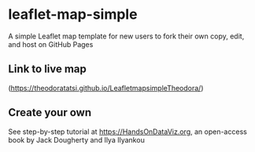 # leaflet-map-simple
A simple Leaflet map template for new users to fork their own copy, edit, and host on GitHub Pages

## Link to live map 
(https://theodoratatsi.github.io/LeafletmapsimpleTheodora/)

## Create your own
See step-by-step tutorial at https://HandsOnDataViz.org, an open-access book by Jack Dougherty and Ilya Ilyankou
